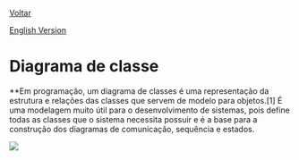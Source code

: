 <a href="https://github.com/Squad-Back-End/reprography-nodejs/tree/master/docs/diagrams">Voltar</a>

[English Version](https://github.com/Squad-Back-End/reprography-nodejs/blob/master/docs/diagrams/diagramas_de_classe/README-en.md)

# Diagrama de classe

**Em programação, um diagrama de classes é uma representação da estrutura e relações das classes que servem de modelo para objetos.[1] É uma modelagem muito útil para o desenvolvimento de sistemas, pois define todas as classes que o sistema necessita possuir e é a base para a construção dos diagramas de comunicação, sequência e estados.

<img src="https://raw.githubusercontent.com/Squad-Back-End/reprography-nodejs/master/docs/diagrams/diagramas_de_classe/Diagramas%20de%20Classe%20%20Back-End%20V1.png" img>
